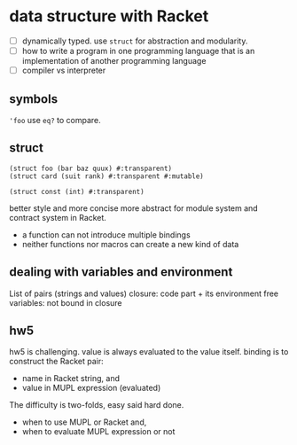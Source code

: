 # data structure with Racket

- [ ] dynamically typed. use ```struct``` for abstraction and modularity.
- [ ] how to write a program in one programming language that is an implementation of another programming language
- [ ] compiler vs interpreter

## symbols
```'foo``` use ```eq?``` to compare. 
 
## struct
```
(struct foo (bar baz quux) #:transparent)
(struct card (suit rank) #:transparent #:mutable)

(struct const (int) #:transparent)
```
better style and more concise
more abstract for module system and contract system in Racket.

* a function can not introduce multiple bindings
* neither functions nor macros can create a new kind of data

## dealing with variables and environment
List of pairs (strings and values)
closure: code part + its environment
free variables: not bound in closure

## hw5
hw5 is challenging. 
value is always evaluated to the value itself. 
binding is to construct the Racket pair: 
* name in Racket string, and 
* value in MUPL expression (evaluated)
 
The difficulty is two-folds, easy said hard done.
* when to use MUPL or Racket and,
* when to evaluate MUPL expression or not

